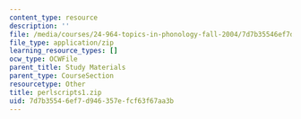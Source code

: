 ```yaml
---
content_type: resource
description: ''
file: /media/courses/24-964-topics-in-phonology-fall-2004/7d7b35546ef7d946357efcf63f67aa3b_perlscripts1.zip
file_type: application/zip
learning_resource_types: []
ocw_type: OCWFile
parent_title: Study Materials
parent_type: CourseSection
resourcetype: Other
title: perlscripts1.zip
uid: 7d7b3554-6ef7-d946-357e-fcf63f67aa3b
---
```

